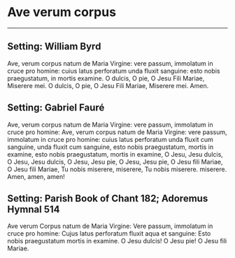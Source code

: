 # Ave verum corpus

***

## Setting: William Byrd

Ave, verum corpus natum
de Maria Virgine:
vere passum, immolatum
in cruce pro homine:
cuius latus perforatum
unda fluxit sanguine:
esto nobis praegustatum,
in mortis examine.
O dulcis, O pie,
O Jesu Fili Mariae,
Miserere mei.
O dulcis, O pie,
O Jesu Fili Mariae,
Miserere mei.
Amen.

## Setting: Gabriel Fauré

Ave, verum corpus natum
de Maria Virgine:
vere passum, immolatum
in cruce pro homine:
Ave, verum corpus natum
de Maria Virgine:
vere passum, immolatum
in cruce pro homine:
cuius latus perforatum
unda fluxit cum sanguine,
unda fluxit cum sanguine,
esto nobis praegustatum, 
mortis in examine,
esto nobis praegustatum,
mortis in examine,
O Jesu, Jesu dulcis,
O Jesu, Jesu dulcis,
O Jesu, Jesu pie,
O Jesu, Jesu pie,
O Jesu fili Mariae,
O Jesu fili Mariae,
Tu nobis miserere, miserere,
Tu nobis miserere. miserere.
Amen, amen, amen!

## Setting: Parish Book of Chant 182; Adoremus Hymnal 514

Ave verum Corpus
natum de Maria Virgine:
Vere passum, immolatum
in cruce pro homine:
Cujus latus perforatum
fluxit aqua et sanguine:
Esto nobis praegustatum
mortis in examine.
O Jesu dulcis!
O Jesu pie!
O Jesu fili Mariae.